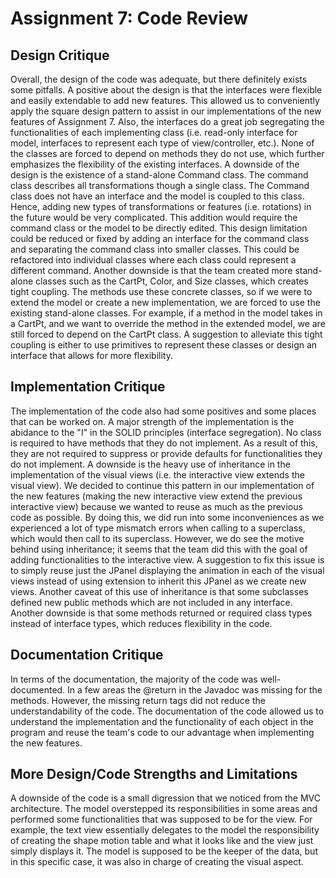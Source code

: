# Assignment 7: Code Review

## Design Critique

Overall, the design of the code was adequate, but there definitely exists some pitfalls. A positive 
about the design is that the interfaces were flexible and easily extendable to add new features. 
This allowed us to conveniently apply the square design pattern to assist in our implementations of
the new features of Assignment 7. Also, the interfaces do a great job segregating the 
functionalities of each implementing class (i.e. read-only interface for model, interfaces to 
represent each type of view/controller, etc.). None of the classes are forced to depend on methods 
they do not use, which further emphasizes the flexibility of the existing interfaces. A downside of 
the design is the existence of a stand-alone Command class. The command class describes all 
transformations though a single class. The Command class does not have an interface and the model
is coupled to this class. Hence, adding new types of transformations or features (i.e. rotations) 
in the future would be very complicated. This addition would require the command class or the model 
to be directly edited. This design limitation could be reduced or fixed by adding an interface for 
the command class and separating the command class into smaller classes. This could be refactored 
into individual classes where each class could represent a different command. Another downside is 
that the team created more stand-alone classes such as the CartPt, Color, and Size classes,
which creates tight coupling. The methods use these concrete classes, so if we were to extend the 
model or create a new implementation, we are forced to use the existing stand-alone classes. For 
example, if a method in the model takes in a CartPt, and we want to override the method in the 
extended model, we are still forced to depend on the CartPt class. A suggestion to alleviate this
tight coupling is either to use primitives to represent these classes or design an interface that 
allows for more flexibility.

## Implementation Critique

The implementation of the code also had some positives and some places that can be worked on.
A major strength of the implementation is the abidance to the "I" in the SOLID principles (interface
segregation). No class is required to have methods that they do not implement. As a result of this, 
they are not required to suppress or provide defaults for functionalities they do not implement. 
A downside is the heavy use of inheritance in the implementation of the visual views (i.e. the 
interactive view extends the visual view). We decided to continue this pattern in our implementation
of the new features (making the new interactive view extend the previous interactive view) because
we wanted to reuse as much as the previous code as possible. By doing this, we did run into some 
inconveniences as we experienced a lot of type mismatch errors when calling to a superclass, which 
would then call to its superclass. However, we do see the motive behind using inheritance; it seems 
that the team did this with the goal of adding functionalities to the interactive view. A
suggestion to fix this issue is to simply reuse just the JPanel displaying the animation in each of 
the visual views instead of using extension to inherit this JPanel as we create new views. 
Another caveat of this use of inheritance is that some subclasses defined new public methods which
are not included in any interface. Another downside is that some methods returned or required class 
types instead of interface types, which reduces flexibility in the code. 

## Documentation Critique

In terms of the documentation, the majority of the code was well-documented. In a few areas the 
@return in the Javadoc was missing for the methods. However, the missing return tags did not reduce 
the understandability of the code. The documentation of the code allowed us to understand the 
implementation and the functionality of each object in the program and reuse the team's code to our
advantage when implementing the new features.

## More Design/Code Strengths and Limitations

A downside of the code is a small digression that we noticed from the MVC architecture. The model 
overstepped its responsibilities in some areas and performed some functionalities that was supposed
to be for the view. For example, the text view essentially delegates to the model the responsibility 
of creating the shape motion table and what it looks like and the view just simply displays it. The 
model is supposed to be the keeper of the data, but in this specific case, it was also in charge of 
creating the visual aspect.